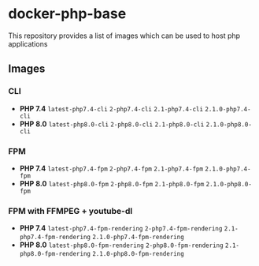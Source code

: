 # docker-php-base

This repository provides a list of images which can be used to host php applications

## Images

### CLI

- **PHP 7.4** `latest-php7.4-cli` `2-php7.4-cli` `2.1-php7.4-cli` `2.1.0-php7.4-cli`
- **PHP 8.0** `latest-php8.0-cli` `2-php8.0-cli` `2.1-php8.0-cli` `2.1.0-php8.0-cli`

### FPM

- **PHP 7.4** `latest-php7.4-fpm` `2-php7.4-fpm` `2.1-php7.4-fpm` `2.1.0-php7.4-fpm`
- **PHP 8.0** `latest-php8.0-fpm` `2-php8.0-fpm` `2.1-php8.0-fpm` `2.1.0-php8.0-fpm`

### FPM with FFMPEG + youtube-dl

- **PHP 7.4** `latest-php7.4-fpm-rendering` `2-php7.4-fpm-rendering` `2.1-php7.4-fpm-rendering` `2.1.0-php7.4-fpm-rendering`
- **PHP 8.0** `latest-php8.0-fpm-rendering` `2-php8.0-fpm-rendering` `2.1-php8.0-fpm-rendering` `2.1.0-php8.0-fpm-rendering`
